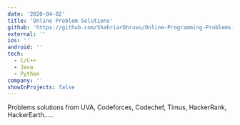 ```yaml
---
date: '2020-04-02'
title: 'Online Problem Solutions'
github: 'https://github.com/ShahriarDhruvo/Online-Programming-Problems-Solutions'
external: ''
ios: ''
android: ''
tech:
  - C/C++
  - Java
  - Python
company: ''
showInProjects: false
---
```


Problems solutions from UVA, Codeforces, Codechef, Timus, HackerRank, HackerEarth.....
